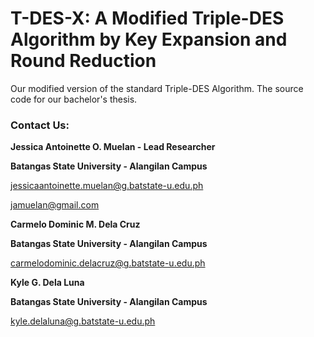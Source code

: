 # T-DES-X: A Modified Triple-DES Algorithm by Key Expansion and Round Reduction
Our modified version of the standard Triple-DES Algorithm. The source code for our bachelor's thesis.

### Contact Us:

**Jessica Antoinette O. Muelan - Lead Researcher**

**Batangas State University - Alangilan Campus**

jessicaantoinette.muelan@g.batstate-u.edu.ph

jamuelan@gmail.com


**Carmelo Dominic M. Dela Cruz**

**Batangas State University - Alangilan Campus**

carmelodominic.delacruz@g.batstate-u.edu.ph


**Kyle G. Dela Luna**

**Batangas State University - Alangilan Campus**

kyle.delaluna@g.batstate-u.edu.ph
